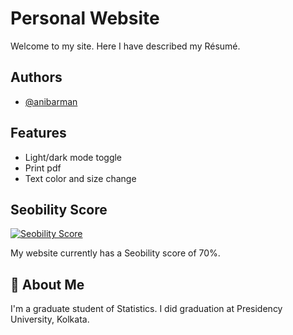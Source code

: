 # Personal Website

Welcome to my site. Here I have described my Résumé.

## Authors

- [@anibarman](https://www.github.com/anibarman)

## Features

- Light/dark mode toggle
- Print pdf
- Text color and size change

## Seobility Score

[![Seobility Score](https://freetools.seobility.net/widget/widget.png?url=anibarman.github.io)](https://freetools.seobility.net/en/seocheck/anibarman.github.io)

My website currently has a Seobility score of 70%.

## 🚀 About Me

I'm a graduate student of Statistics. I did graduation at Presidency University, Kolkata.
